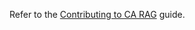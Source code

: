 <!--
SPDX-FileCopyrightText: Copyright (c) 2024-2025 NVIDIA CORPORATION & AFFILIATES. All rights reserved.
SPDX-License-Identifier: Apache-2.0
 *
Licensed under the Apache License, Version 2.0 (the "License");
you may not use this file except in compliance with the License.
You may obtain a copy of the License at
 *
http://www.apache.org/licenses/LICENSE-2.0
 *
Unless required by applicable law or agreed to in writing, software
distributed under the License is distributed on an "AS IS" BASIS,
WITHOUT WARRANTIES OR CONDITIONS OF ANY KIND, either express or implied.
See the License for the specific language governing permissions and
limitations under the License.
-->

Refer to the [Contributing to CA RAG](./docs/source/contributing.md) guide.
